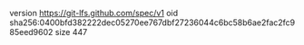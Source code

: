 version https://git-lfs.github.com/spec/v1
oid sha256:0400bfd382222dec05270ee767dbf27236044c6bc58b6ae2fac2fc985eed9602
size 447
